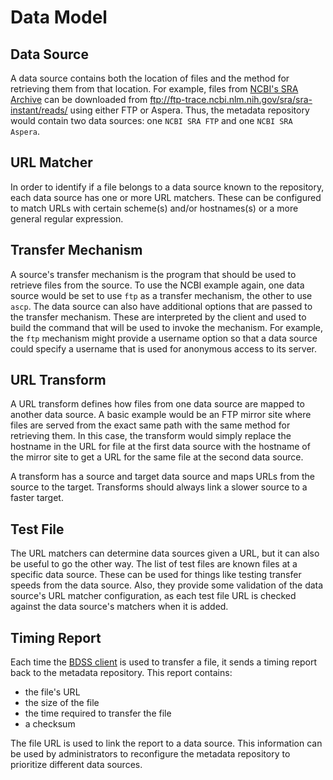 # Data Model

## Data Source

A data source contains both the location of files and the method for retrieving them from that
location. For example, files from [NCBI's SRA Archive](http://www.ncbi.nlm.nih.gov/sra) can be
downloaded from ftp://ftp-trace.ncbi.nlm.nih.gov/sra/sra-instant/reads/ using either FTP or
Aspera. Thus, the metadata repository would contain two data sources: one `NCBI SRA FTP` and
one `NCBI SRA Aspera`.

## URL Matcher

In order to identify if a file belongs to a data source known to the repository, each data source
has one or more URL matchers. These can be configured to match URLs with certain scheme(s)
and/or hostnames(s) or a more general regular expression.

## Transfer Mechanism

A source's transfer mechanism is the program that should be used to retrieve files from the
source. To use the NCBI example again, one data source would be set to use `ftp` as a
transfer mechanism, the other to use `ascp`. The data source can also have additional options
that are passed to the transfer mechanism. These are interpreted by the client and used to
build the command that will be used to invoke the mechanism. For example, the `ftp` mechanism
might provide a username option so that a data source could specify a username that is used
for anonymous access to its server.

## URL Transform

A URL transform defines how files from one data source are mapped to another data source. A
basic example would be an FTP mirror site where files are served from the exact same path
with the same method for retrieving them. In this case, the transform would simply replace
the hostname in the URL for file at the first data source with the hostname of the mirror
site to get a URL for the same file at the second data source.

A transform has a source and target data source and maps URLs from the source to the target.
Transforms should always link a slower source to a faster target.

## Test File

The URL matchers can determine data sources given a URL, but it can also be useful to go the
other way. The list of test files are known files at a specific data source. These can be
used for things like testing transfer speeds from the data source. Also, they provide some
validation of the data source's URL matcher configuration, as each test file URL is checked
against the data source's matchers when it is added.

## Timing Report

Each time the [BDSS client](/client/docs) is used to transfer a file, it sends a timing report
back to the metadata repository. This report contains:
* the file's URL
* the size of the file
* the time required to transfer the file
* a checksum

The file URL is used to link the report to a data source. This information can be used by
administrators to reconfigure the metadata repository to prioritize different data sources.
